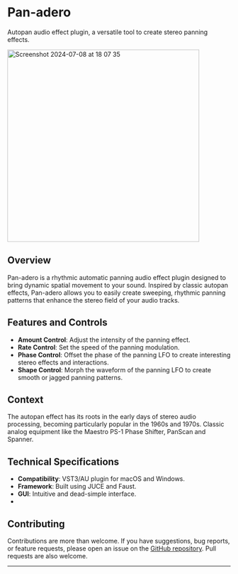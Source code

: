 # Pan-adero
Autopan audio effect plugin, a versatile tool to create stereo panning effects. 


<img width="433" alt="Screenshot 2024-07-08 at 18 07 35" src="https://github.com/cucuwritescode/Pan-adero/assets/63936029/bd0fb30a-2130-4f5a-907e-2d8f9ae02495">


## Overview
Pan-adero is a rhythmic automatic panning audio effect plugin designed to bring dynamic spatial movement to your sound. Inspired by classic autopan effects, Pan-adero allows you to easily create sweeping, rhythmic panning patterns that enhance the stereo field of your audio tracks.

## Features and Controls
- **Amount Control**: Adjust the intensity of the panning effect.
- **Rate Control**: Set the speed of the panning modulation.
- **Phase Control**: Offset the phase of the panning LFO to create interesting stereo effects and interactions.
- **Shape Control**: Morph the waveform of the panning LFO to create smooth or jagged panning patterns.

## Context
The autopan effect has its roots in the early days of stereo audio processing, becoming particularly popular in the 1960s and 1970s. Classic analog equipment like the Maestro PS-1 Phase Shifter, PanScan and Spanner.

## Technical Specifications
- **Compatibility**: VST3/AU plugin for macOS and Windows.
- **Framework**: Built using JUCE and Faust.
- **GUI**: Intuitive and dead-simple interface.
- 
## Contributing
Contributions are more than welcome. If you have suggestions, bug reports, or feature requests, please open an issue on the [GitHub repository](https://github.com/cucuwritescode/Pan-adero). Pull requests are also welcome.

---
